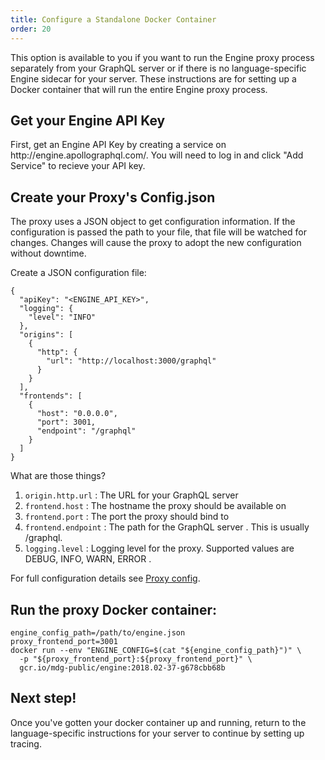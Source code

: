 ```yaml
---
title: Configure a Standalone Docker Container
order: 20
---
```


This option is available to you if you want to run the Engine proxy process separately from your GraphQL server or if there is no language-specific Engine sidecar for your server. These instructions are for setting up a Docker container that will run the entire Engine proxy process.

<h2 id="get-api-key" title="Get your API Key">Get your Engine API Key</h2>
First, get an Engine API Key by creating a service on http://engine.apollographql.com/. You will need to log in and click "Add Service" to recieve your API key.

<h2 id="create-config-json" title="Create your Config.json">Create your Proxy's Config.json</h2>
The proxy uses a JSON object to get configuration information. If the configuration is passed the path to your file, that file will be watched for changes. Changes will cause the proxy to adopt the new configuration without downtime.

Create a JSON configuration file:

```
{
  "apiKey": "<ENGINE_API_KEY>",
  "logging": {
    "level": "INFO"
  },
  "origins": [
    {
      "http": {
        "url": "http://localhost:3000/graphql"
      }
    }
  ],
  "frontends": [
    {
      "host": "0.0.0.0",
      "port": 3001,
      "endpoint": "/graphql"
    }
  ]
}
```

What are those things?
1. `origin.http.url` : The URL for your GraphQL server
2. `frontend.host` : The hostname the proxy should be available on
3. `frontend.port` : The port the proxy should bind to
4. `frontend.endpoint` : The path for the GraphQL server . This is usually /graphql.
5. `logging.level` : Logging level for the proxy. Supported values are DEBUG, INFO, WARN, ERROR .

For full configuration details see [Proxy config](proto-doc.html).

<h2 id="run-the-proxy" title="Run the Proxy">Run the proxy Docker container:</h2>

```
engine_config_path=/path/to/engine.json
proxy_frontend_port=3001
docker run --env "ENGINE_CONFIG=$(cat "${engine_config_path}")" \
  -p "${proxy_frontend_port}:${proxy_frontend_port}" \
  gcr.io/mdg-public/engine:2018.02-37-g678cbb68b
```


<h2 id="view-metrics-in-engine" title="View Metrics in Engine">Next step!</h2>
Once you've gotten your docker container up and running, return to the language-specific instructions for your server to continue by setting up tracing.
